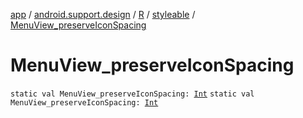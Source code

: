 [app](../../../index.md) / [android.support.design](../../index.md) / [R](../index.md) / [styleable](index.md) / [MenuView_preserveIconSpacing](.)

# MenuView_preserveIconSpacing

`static val MenuView_preserveIconSpacing: `[`Int`](https://kotlinlang.org/api/latest/jvm/stdlib/kotlin/-int/index.html)
`static val MenuView_preserveIconSpacing: `[`Int`](https://kotlinlang.org/api/latest/jvm/stdlib/kotlin/-int/index.html)